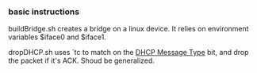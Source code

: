 ### basic instructions

buildBridge.sh creates a bridge on a linux device.  It relies on environment variables $iface0 and $iface1.

dropDHCP.sh uses `tc to match on the [DHCP Message Type](https://tools.ietf.org/html/rfc2132#section-9.6) bit, and drop the packet if it's ACK.  Shoud be generalized.
